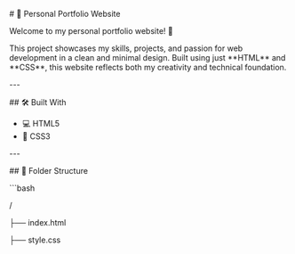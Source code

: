﻿\# 💼 Personal Portfolio Website

Welcome to my personal portfolio website! 🚀

This project showcases my skills, projects, and passion for web development in a clean and minimal design. Built using just \*\*HTML\*\* and \*\*CSS\*\*, this website reflects both my creativity and technical foundation.


\---

\## 🛠️ Built With

- 💻 HTML5
- 🎨 CSS3

\---

\## 📁 Folder Structure

\```bash

/

├── index.html

├── style.css


